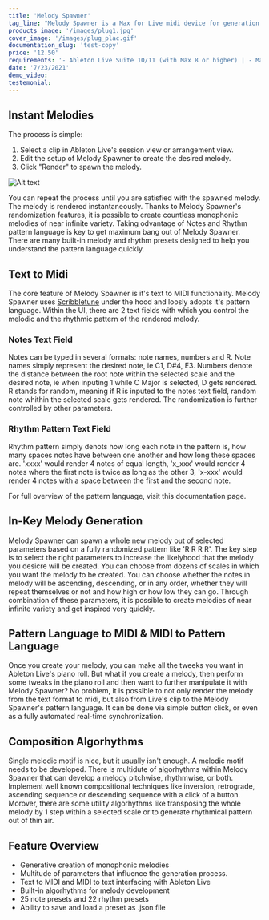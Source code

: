 ```yaml
---
title: 'Melody Spawner'
tag_line: "Melody Spawner is a Max for Live midi device for generation and development of monophonic melodies. Get inspired or create a melody outright directly inside Ableton Live's clips."
products_image: '/images/plug1.jpg'
cover_image: '/images/plug_plac.gif'
documentation_slug: 'test-copy'
price: '12.50'
requirements: '- Ableton Live Suite 10/11 (with Max 8 or higher) | - MacOS or Windows | - Installation size: 44.0 KB'
date: '7/23/2021'
demo_video:
testemonial:
---
```


## Instant Melodies

The process is simple:

1. Select a clip in Ableton Live's session view or arrangement view.
2. Edit the setup of Melody Spawner to create the desired melody.
3. Click "Render" to spawn the melody.

![Alt text](/images/plug1.jpg?raw=false 'Title')

You can repeat the process until you are satisfied with the spawned melody. The melody is rendered instantaneously. Thanks to Melody Spawner's randomization features, it is possible to create countless monophonic melodies of near infinite variety. Taking odvantage of Notes and Rhythm pattern language is key to get maximum bang out of Melody Spawner. There are many built-in melody and rhythm presets designed to help you understand the pattern language quickly.

## Text to Midi

The core feature of Melody Spawner is it's text to MIDI functionality. Melody Spawner uses [Scribbletune](https://scribbletune.com/) under the hood and loosly adopts it's pattern language. Within the UI, there are 2 text fields with which you control the melodic and the rhythmic pattern of the rendered melody.

### Notes Text Field

Notes can be typed in several formats: note names, numbers and R. Note names simply represent the desired note, ie C1, D#4, E3. Numbers denote the distance between the root note within the selected scale and the desired note, ie when inputing 1 while C Major is selected, D gets rendered. R stands for random, meaning if R is inputed to the notes text field, random note whithin the selected scale gets rendered. The randomization is further controlled by other parameters.

### Rhythm Pattern Text Field

Rhythm pattern simply denots how long each note in the pattern is, how many spaces notes have between one another and how long these spaces are. 'xxxx' would render 4 notes of equal length, 'x_xxx' would render 4 notes where the first note is twice as long as the other 3, 'x-xxx' would render 4 notes with a space between the first and the second note.

For full overview of the pattern language, visit this documentation page.

## In-Key Melody Generation

Melody Spawner can spawn a whole new melody out of selected parameters based on a fully randomized pattern like 'R R R R'. The key step is to select the right parameters to increase the likelyhood that the melody you desicre will be created. You can choose from dozens of scales in which you want the melody to be created. You can choose whether the notes in melody will be ascending, descending, or in any order, whether they will repeat themselves or not and how high or how low they can go. Through combination of these parameters, it is possible to create melodies of near infinite variety and get inspired very quickly.

## Pattern Language to MIDI & MIDI to Pattern Language

Once you create your melody, you can make all the tweeks you want in Ableton Live's piano roll. But what if you create a melody, then perform some tweaks in the piano roll and then want to further manipulate it with Melody Spawner? No problem, it is possible to not only render the melody from the text format to midi, but also from Live's clip to the Melody Spawner's pattern language. It can be done via simple button click, or even as a fully automated real-time synchronization.

## Composition Algorhythms

Single melodic motif is nice, but it usually isn't enough. A melodic motif needs to be developed. There is multidute of algorhythms within Melody Spawner that can develop a melody pitchwise, rhythmwise, or both. Implement well known compositional techniques like inversion, retrograde, ascending sequence or descending sequence with a click of a button. Morover, there are some utility algorhythms like transposing the whole melody by 1 step within a selected scale or to generate rhythmical pattern out of thin air.

## Feature Overview

- Generative creation of monophonic melodies
- Multitude of parameters that influence the generation process.
- Text to MIDI and MIDI to text interfacing with Ableton Live
- Built-in algorhythms for melody development
- 25 note presets and 22 rhythm presets
- Ability to save and load a preset as .json file
